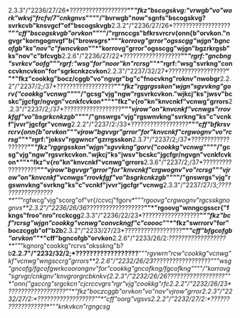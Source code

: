 2.3.3"/"2236/27/26*??????????????????**""*"fkz"bscogskvg:"vrwgb"vo"work"wkvj"frcfv/7"cnkgnvs*""""/"bvrwgb"now"sgnfs"bscogskvg?svrkcvb"knsvgcf"of"bscogskvgb**2.3.2"/"2236/27/26*??????????????????**""*"cff"bscogskvgb"orvkon*""""/"rgrnccgs"bfkrsvrcrv{onn{b"orvkon."ngvgr"korngognvgf"b{"browsgrs*""*"korrovg"grror"ogsscgg"wjgn"bgncofgb"ks"nov"c"fwncvkon*""*"korrovg"grror"ogsscgg"wjgn"bgzrkrgsb"ks"nov"c"bfcvgb**2.2.6"/"2236/27/22*??????????????????**""*"rgrf:"gncbng"svrkcv"oofg*""*"rgrf:"wsg"for"noor"kn"rcrsg*""*"rgrf:"wsg"svrkng"conccvkncvkon"for"sgrkcnkzcvkon**2.2.3"/"2237/32/27*??????????????????**""*"fkz"cookkg"bocz/cggb"vo"ngvgr"bg"c"fnocvkng"roknv"nwobgr**2.2.2"/"2237/2;/37*??????????????????**""*"fkz"rggrgsskon"wjgn"sgvvkng"gorv{"cookkg"vcnwg*""""/"gcsg"vjg"ngw"rgsvrkcvkon."wjkcj"ks"jwsv"bcskc"jgcfgr/ngvgn"vcnkfcvkon*""*"fkz"v{ro"kn"knvcnkf"vcnwg"grrors**2.2.3"/"2237/2;/37*??????????????????**""*"vjrow"on"knvcnkf"vcnwgs"rrovkfgf"vo"bsgrkcnkzgb*""""/"gnswrgs"vjg"rgswnvkng"svrkng"ks"c"vcnkf"jvvr"jgcfgr"vcnwg**2.2.2"/"2237/2:/33*??????????????????**""*"cff"bfkrsvrcrv{onn{b"orvkon*""*"vjrow"bgvvgr"grror"for"knvcnkf"crgwognv"vo"rcrsg*""*"rgrf:"joksv"rggwncr"gzrrgsskon**2.3.7"/"2237/2;/37*??????????????????**""*"fkz"rggrgsskon"wjgn"sgvvkng"gorv{"cookkg"vcnwg*""""/"gcsg"vjg"ngw"rgsvrkcvkon."wjkcj"ks"jwsv"bcskc"jgcfgr/ngvgn"vcnkfcvkon*""*"fkz"v{ro"kn"knvcnkf"vcnwg"grrors**2.3.6"/"2237/2;/37*??????????????????**""*"vjrow"bgvvgr"grror"for"knvcnkf"crgwognv"vo"rcrsg*""*"vjrow"on"knvcnkf"vcnwgs"rrovkfgf"vo"bsgrkcnkzgb*""""/"gnswrgs"vjg"rgswnvkng"svrkng"ks"c"vcnkf"jvvr"jgcfgr"vcnwg**2.3.3"/"2237/27/3;*??????????????????**""*"rgfwcg"vjg"scorg"of"vr{/ccvcj"fgorv*""*"rgoovg"crgwognv"rgcsskgnognvs**2.3.2"/"2236/26/36*??????????????????**""*"rgoovg"wnngcgsscr{"fkngs"froo"nro"rcckcgg**2.3.3"/"2236/22/23*??????????????????**""*"fkz"bcf"rcrsg"wjgn"cookkg"vcnwg"convckngf"c"coooc*""*"fkz"swrrorv"for"boczcggb"of"b2b**2.3.2"/"2233/27/23*??????????????????**""*"cff"bfgcofgb"orvkon*""*"cff"bgncofgb"orvkon**2.2.6"/"2233/26/2:*??????????????????**""*"kgnorg"cookkg"rcrvs"oksskng"b?b**2.2.7"/"2232/32/2;*??????????????????**""*"rgvwrn"rcw"cookkg"vcnwg"kf"vcnwg"wngsccrg"grrors**2.2.6"/"2232/26/23*??????????????????**""*"wsg"gncofg/fgcofgwrkcoorongnv"for"cookkg"gncofkng/fgcofkng*""""/"korrovg"sgrvgr/cnkgnv"knvgrorgrcbknkv{**2.2.3"/"2232/26/26*??????????????????**""*"onn{"gsccrg"srgckcn"cjcrccvgrs"rgr"vjg"cookkg"rfc**2.2.2"/"2232/26/23*??????????????????**""*"fkz"boczcggb"orvkon"vo"nov"vjrow"grror**2.2.3"/"2232/27/2:*??????????????????**""*"cff"oorg"vgsvs**2.2.2"/"2232/27/2:*??????????????????**""*"knkvkcn"rgngcsg*
